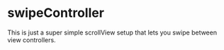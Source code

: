 # swipeController

This is just a super simple scrollView setup that lets you swipe between view controllers.
